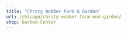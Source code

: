 ```yaml
---
title: "Chrsty Webber Farm & Garden"
url: /chicago/chrsty-webber-farm-und-garden/
shop: Garten-Center
---
```

